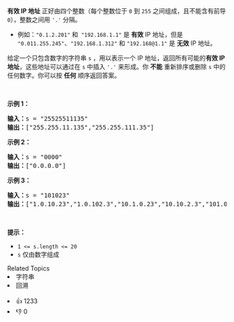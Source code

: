 <p><strong>有效 IP 地址</strong> 正好由四个整数（每个整数位于 <code>0</code> 到 <code>255</code> 之间组成，且不能含有前导 <code>0</code>），整数之间用 <code>'.'</code> 分隔。</p>

<ul> 
 <li>例如：<code>"0.1.2.201"</code> 和<code> "192.168.1.1"</code> 是 <strong>有效</strong> IP 地址，但是 <code>"0.011.255.245"</code>、<code>"192.168.1.312"</code> 和 <code>"192.168@1.1"</code> 是 <strong>无效</strong> IP 地址。</li> 
</ul>

<p>给定一个只包含数字的字符串 <code>s</code> ，用以表示一个 IP 地址，返回所有可能的<strong>有效 IP 地址</strong>，这些地址可以通过在 <code>s</code> 中插入&nbsp;<code>'.'</code> 来形成。你 <strong>不能</strong>&nbsp;重新排序或删除 <code>s</code> 中的任何数字。你可以按 <strong>任何</strong> 顺序返回答案。</p>

<p>&nbsp;</p>

<p><strong>示例 1：</strong></p>

<pre>
<strong>输入：</strong>s = "25525511135"
<strong>输出：</strong>["255.255.11.135","255.255.111.35"]
</pre>

<p><strong>示例 2：</strong></p>

<pre>
<strong>输入：</strong>s = "0000"
<strong>输出：</strong>["0.0.0.0"]
</pre>

<p><strong>示例 3：</strong></p>

<pre>
<strong>输入：</strong>s = "101023"
<strong>输出：</strong>["1.0.10.23","1.0.102.3","10.1.0.23","10.10.2.3","101.0.2.3"]
</pre>

<p>&nbsp;</p>

<p><strong>提示：</strong></p>

<ul> 
 <li><code>1 &lt;= s.length &lt;= 20</code></li> 
 <li><code>s</code> 仅由数字组成</li> 
</ul>

<div><div>Related Topics</div><div><li>字符串</li><li>回溯</li></div></div><br><div><li>👍 1233</li><li>👎 0</li></div>